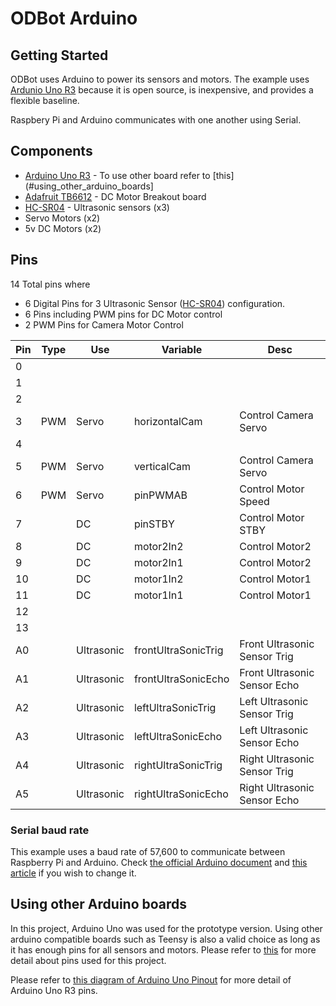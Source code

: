 # ODBot Arduino

## Getting Started
ODBot uses Arduino to power its sensors and motors. The example uses [Ardunio Uno R3](https://store.arduino.cc/usa/arduino-uno-rev3) because it is open source, is inexpensive, and provides a flexible baseline.

Raspbery Pi and Arduino communicates with one another using Serial.

## Components
- [Arduino Uno R3](https://store.arduino.cc/usa/arduino-uno-rev3) - To use other board refer to [this](#using_other_arduino_boards]
- [Adafruit TB6612](https://www.adafruit.com/product/2448) - DC Motor Breakout board
- [HC-SR04](https://www.mouser.com/ds/2/813/HCSR04-1022824.pdf) - Ultrasonic sensors (x3)
- Servo Motors (x2)
- 5v DC Motors (x2)

## Pins
14 Total pins where
- 6 Digital Pins for 3 Ultrasonic Sensor ([HC-SR04](https://www.mouser.com/ds/2/813/HCSR04-1022824.pdf)) configuration.
- 6 Pins including PWM pins for DC Motor control
- 2 PWM Pins for Camera Motor Control

|Pin|Type|Use|Variable|Desc|
|--|--|--|--|--|
|0||||
|1||||
|2||||
|3|PWM|Servo|horizontalCam|Control Camera Servo
|4||||
|5|PWM|Servo|verticalCam|Control Camera Servo
|6|PWM|Servo|pinPWMAB|Control Motor Speed
|7||DC|pinSTBY|Control Motor STBY
|8||DC|motor2In2|Control Motor2
|9||DC|motor2In1|Control Motor2
|10||DC|motor1In2|Control Motor1
|11||DC|motor1In1|Control Motor1
|12||||
|13||||
|A0||Ultrasonic|frontUltraSonicTrig|Front Ultrasonic Sensor Trig
|A1||Ultrasonic|frontUltraSonicEcho|Front Ultrasonic Sensor Echo
|A2||Ultrasonic|leftUltraSonicTrig|Left Ultrasonic Sensor Trig
|A3||Ultrasonic|leftUltraSonicEcho|Left Ultrasonic Sensor Echo
|A4||Ultrasonic|rightUltraSonicTrig|Right Ultrasonic Sensor Trig
|A5||Ultrasonic|rightUltraSonicEcho|Right Ultrasonic Sensor Echo



### Serial baud rate
This example uses a baud rate of 57,600 to communicate between Raspberry Pi and Arduino. Check [the official Arduino document](https://www.arduino.cc/en/Serial/Begin) and [this article](https://arduino.stackexchange.com/questions/296/how-high-of-a-baud-rate-can-i-go-without-errors) if you wish to change it.

## Using other Arduino boards
In this project, Arduino Uno was used for the prototype version. Using other arduino compatible boards such as Teensy is also a valid choice as long as it has enough pins for all sensors and motors. Please refer to [this](#pins) for more detail about pins used for this project.

Please refer to [this diagram of Arduino Uno Pinout](https://forum.arduino.cc/index.php?topic=146315.0) for more detail of Arduino Uno R3 pins.
